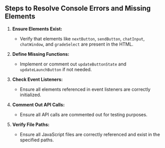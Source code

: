 ## Steps to Resolve Console Errors and Missing Elements

1. **Ensure Elements Exist:**
   - Verify that elements like `nextButton`, `sendButton`, `chatInput`, `chatWindow`, and `gradeSelect` are present in the HTML.

2. **Define Missing Functions:**
   - Implement or comment out `updateButtonState` and `updateLaunchButton` if not needed.

3. **Check Event Listeners:**
   - Ensure all elements referenced in event listeners are correctly initialized.

4. **Comment Out API Calls:**
   - Ensure all API calls are commented out for testing purposes.

5. **Verify File Paths:**
   - Ensure all JavaScript files are correctly referenced and exist in the specified paths.
